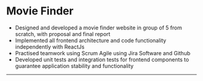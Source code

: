 # Movie Finder

- Designed and developed a movie finder website in group of 5 from scratch, with proposal and final report
- Implemented all frontend architecture and code functionality independently with ReactJs
- Practised teamwork using Scrum Agile using Jira Software and Github
- Developed unit tests and integration tests for frontend components to guarantee application stability and functionality

---
